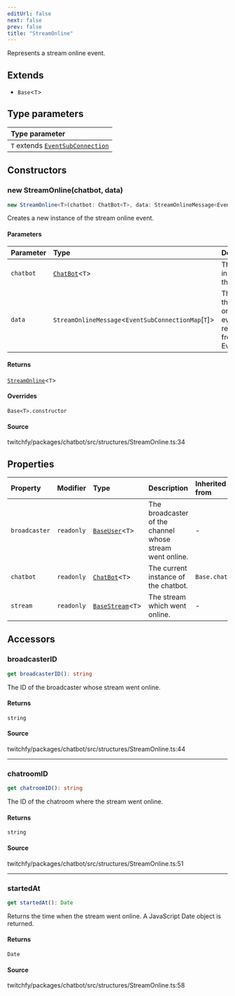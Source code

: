 ```yaml
---
editUrl: false
next: false
prev: false
title: "StreamOnline"
---
```


Represents a stream online event.

## Extends

- `Base`\<`T`\>

## Type parameters

| Type parameter |
| :------ |
| `T` extends [`EventSubConnection`](/api/chatbot/enumerations/eventsubconnection/) |

## Constructors

### new StreamOnline(chatbot, data)

```ts
new StreamOnline<T>(chatbot: ChatBot<T>, data: StreamOnlineMessage<EventSubConnectionMap[T]>): StreamOnline<T>
```

Creates a new instance of the stream online event.

#### Parameters

| Parameter | Type | Description |
| :------ | :------ | :------ |
| `chatbot` | [`ChatBot`](/api/chatbot/classes/chatbot/)\<`T`\> | The current instance of the chatbot. |
| `data` | `StreamOnlineMessage`\<`EventSubConnectionMap`\[`T`\]\> | The data of the stream online event returned from the EventSub. |

#### Returns

[`StreamOnline`](/api/chatbot/classes/streamonline/)\<`T`\>

#### Overrides

`Base<T>.constructor`

#### Source

twitchfy/packages/chatbot/src/structures/StreamOnline.ts:34

## Properties

| Property | Modifier | Type | Description | Inherited from |
| :------ | :------ | :------ | :------ | :------ |
| `broadcaster` | `readonly` | [`BaseUser`](/api/chatbot/classes/baseuser/)\<`T`\> | The broadcaster of the channel whose stream went online. | - |
| `chatbot` | `readonly` | [`ChatBot`](/api/chatbot/classes/chatbot/)\<`T`\> | The current instance of the chatbot. | `Base.chatbot` |
| `stream` | `readonly` | [`BaseStream`](/api/chatbot/classes/basestream/)\<`T`\> | The stream which went online. | - |

## Accessors

### broadcasterID

```ts
get broadcasterID(): string
```

The ID of the broadcaster whose stream went online.

#### Returns

`string`

#### Source

twitchfy/packages/chatbot/src/structures/StreamOnline.ts:44

***

### chatroomID

```ts
get chatroomID(): string
```

The ID of the chatroom where the stream went online.

#### Returns

`string`

#### Source

twitchfy/packages/chatbot/src/structures/StreamOnline.ts:51

***

### startedAt

```ts
get startedAt(): Date
```

Returns the time when the stream went online. A JavaScript Date object is returned.

#### Returns

`Date`

#### Source

twitchfy/packages/chatbot/src/structures/StreamOnline.ts:58
